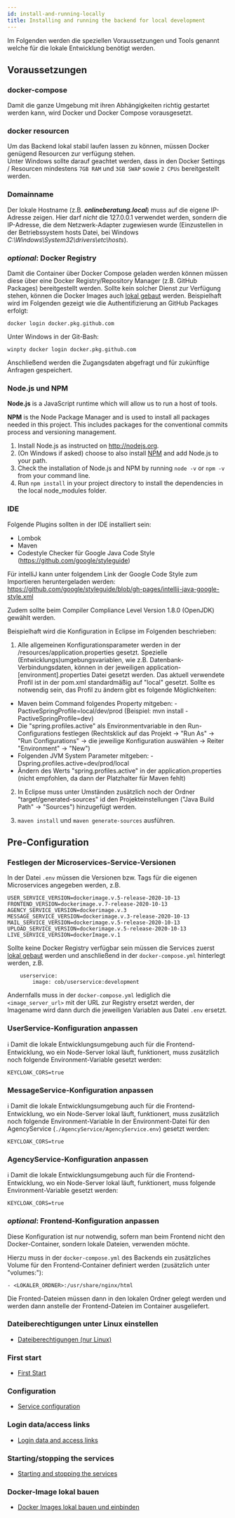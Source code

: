 ```yaml
---
id: install-and-running-locally
title: Installing and running the backend for local development
---
```


Im Folgenden werden die speziellen Voraussetzungen und Tools genannt welche für die lokale Entwicklung benötigt werden.

## Voraussetzungen

### docker-compose

Damit die ganze Umgebung mit ihren Abhängigkeiten richtig gestartet werden kann, wird Docker und Docker Compose vorausgesetzt.

### docker resourcen

Um das Backend lokal stabil laufen lassen zu können, müssen Docker genügend Resourcen zur verfügung stehen.\
Unter Windows sollte darauf geachtet werden, dass in den Docker Settings / Resourcen mindestens `7GB RAM` und `3GB SWAP` sowie `2 CPUs` bereitgestellt werden. 

### Domainname

Der lokale Hostname (z.B. _**onlineberatung.local**_) muss auf die eigene IP-Adresse zeigen. Hier darf _nicht_ die 127.0.0.1 verwendet werden, sondern die IP-Adresse, die dem Netzwerk-Adapter zugewiesen wurde (Einzustellen in der Betriebssystem hosts Datei, bei Windows _C:\Windows\System32\drivers\etc\hosts_).

### _optional_: Docker Registry

Damit die Container über Docker Compose geladen werden können müssen diese über eine Docker Registry/Repository Manager (z.B. GitHub Packages) bereitgestellt werden. Sollte kein solcher Dienst zur Verfügung stehen, können die Docker Images auch [lokal gebaut](../backend/build-and-load-docker-image.md) werden.
Beispielhaft wird im Folgenden gezeigt wie die Authentifizierung an GitHub Packages erfolgt:

`docker login docker.pkg.github.com`

Unter Windows in der Git-Bash:

`winpty docker login docker.pkg.github.com`

Anschließend werden die Zugangsdaten abgefragt und für zukünftige Anfragen gespeichert.

### Node.js und NPM

**Node.js** is a JavaScript runtime which will allow us to run a host of tools.

**NPM** is the Node Package Manager and is used to install all packages needed in this project. This includes packages for the conventional commits process and versioning management.

1. Install Node.js as instructed on <http://nodejs.org>.
2. (On Windows if asked) choose to also install [NPM](https://www.npmjs.com/get-npm) and add Node.js to your path.
3. Check the installation of Node.js and NPM by running `node -v` or `npm -v` from your command line.
4. Run `npm install` in your project directory to install the dependencies in the local node_modules folder.

### IDE

Folgende Plugins sollten in der IDE installiert sein:

- Lombok
- Maven
- Codestyle Checker für Google Java Code Style (https://github.com/google/styleguide)

Für intelliJ kann unter folgendem Link der Google Code Style zum Importieren heruntergeladen werden: https://github.com/google/styleguide/blob/gh-pages/intellij-java-google-style.xml

Zudem sollte beim Compiler Compliance Level Version 1.8.0 (OpenJDK) gewählt werden.

Beispielhaft wird die Konfiguration in Eclipse im Folgenden beschrieben:

1. Alle allgemeinen Konfigurationsparameter werden in der /resources/application.properties gesetzt. Spezielle (Entwicklungs)umgebungsvariablen, wie z.B. Datenbank-Verbindungsdaten, können in der jeweiligen application-[environment].properties Datei gesetzt werden.
   Das aktuell verwendete Profil ist in der pom.xml standardmäßig auf "local" gesetzt.
   Sollte es notwendig sein, das Profil zu ändern gibt es folgende Möglichkeiten:

- Maven beim Command folgendes Property mitgeben: -PactiveSpringProfile=local/dev/prod (Beispiel: mvn install -PactiveSpringProfile=dev)
- Die "spring.profiles.active" als Environmentvariable in den Run-Configurations festlegen (Rechtsklick auf das Projekt -> "Run As" -> "Run Configurations" -> die jeweilige Konfiguration auswählen -> Reiter "Environment" -> "New")
- Folgenden JVM System Parameter mitgeben: -Dspring.profiles.active=dev/prod/local
- Ändern des Werts "spring.profiles.active" in der application.properties (nicht empfohlen, da dann der Platzhalter für Maven fehlt)

2. In Eclipse muss unter Umständen zusätzlich noch der Ordner "target/generated-sources" id den Projekteinstellungen ("Java Build Path" -> "Sources") hinzugefügt werden.

3. `maven install` und `maven generate-sources` ausführen.

## Pre-Configuration

### Festlegen der Microservices-Service-Versionen

In der Datei `.env` müssen die Versionen bzw. Tags für die eigenen Microservices angegeben werden, z.B.

```
USER_SERVICE_VERSION=dockerimage.v.5-release-2020-10-13
FRONTEND_VERSION=dockerimage.v.7-release-2020-10-13
AGENCY_SERVICE_VERSION=dockerimage.v.3
MESSAGE_SERVICE_VERSION=dockerimage.v.3-release-2020-10-13
MAIL_SERVICE_VERSION=dockerimage.v.5-release-2020-10-13
UPLOAD_SERVICE_VERSION=dockerimage.v.5-release-2020-10-13
LIVE_SERVICE_VERSION=dockerImage.v.1
```

Sollte keine Docker Registry verfügbar sein müssen die Services zuerst [lokal gebaut](../backend/build-and-load-docker-image.md) werden und anschließend in der `docker-compose.yml` hinterlegt werden, z.B.

```
    userservice:
        image: cob/userservice:development
```

Andernfalls muss in der `docker-compose.yml` lediglich die `<image_server_url>` mit der URL zur Registry ersetzt werden, der Imagename wird dann durch die jeweiligen Variablen aus Datei `.env` ersetzt.

### UserService-Konfiguration anpassen

ℹ️ Damit die lokale Entwicklungsumgebung auch für die Frontend-Entwicklung, wo ein Node-Server lokal läuft, funktionert, muss zusätzlich noch folgende Environment-Variable gesetzt werden:

`KEYCLOAK_CORS=true`

### MessageService-Konfiguration anpassen

ℹ️ Damit die lokale Entwicklungsumgebung auch für die Frontend-Entwicklung, wo ein Node-Server lokal läuft, funktionert, muss zusätzlich noch folgende Environment-Variable In der Environment-Datei für den AgencyService (`./AgencyService/AgencyService.env`) gesetzt werden:

`KEYCLOAK_CORS=true`

### AgencyService-Konfiguration anpassen

ℹ️ Damit die lokale Entwicklungsumgebung auch für die Frontend-Entwicklung, wo ein Node-Server lokal läuft, funktionert, muss folgende Environment-Variable gesetzt werden:

`KEYCLOAK_CORS=true`

### _optional_: Frontend-Konfiguration anpassen

Diese Konfiguration ist nur notwendig, sofern man beim Frontend nicht den Docker-Container, sondern lokale Dateien, verwenden möchte.

Hierzu muss in der `docker-compose.yml` des Backends ein zusätzliches Volume für den Frontend-Container definiert werden (zusätzlich unter "volumes:"):

`- <LOKALER_ORDNER>:/usr/share/nginx/html`

Die Fronted-Dateien müssen dann in den lokalen Ordner gelegt werden und werden dann anstelle der Frontend-Dateien im Container ausgeliefert.

### Dateiberechtigungen unter Linux einstellen

- [Dateiberechtigungen (nur Linux)](../backend/file-permissions.md)

### First start

- [First Start](../backend/first-start.md)

### Configuration

- [Service configuration](../backend/service-configuration.md)

### Login data/access links

- [Login data and access links](../backend/login-data-access-links.md)

### Starting/stopping the services

- [Starting and stopping the services](../backend/starting-and-stopping-the-services.md)

### Docker-Image lokal bauen

- [Docker Images lokal bauen und einbinden](../backend/build-and-load-docker-image.md)
